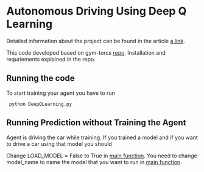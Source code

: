 # Autonomous Driving Using Deep Q Learning


Detailed information about the project can be found in the article [a link](https://github.com/root999/Autonomous-Driving-Using-Deep-Q-Learning/blob/master/Autonomous%20Driving%20Using%20Deep%20Q%20Learning%20Algorithm%20Article.pdf).

This code developed based on gym-torcs [repo](https://github.com/ugo-nama-kun/gym_torcs). Installation and requriements explained in the repo.

## Running the code

To start training your agent you have to run

``` python DeepQLearning.py```



## Running Prediction without Training the Agent

Agent is driving the car while training. If you trained a model and if you want to drive a car using that model you should

  Change LOAD_MODEL = False to True in [main function](https://github.com/root999/Autonomous-Driving-Using-Deep-Q-Learning/blob/master/DeepQLearning.py).
  You need to change model_name to name the model that you want to run in [main function](https://github.com/root999/Autonomous-Driving-Using-Deep-Q-Learning/blob/master/DeepQLearning.py).

  
 
